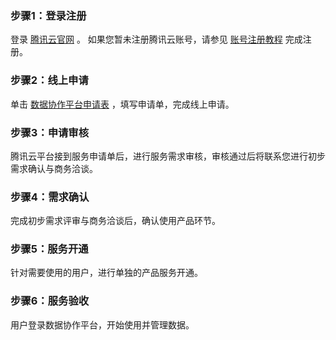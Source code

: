 ### 步骤1：登录注册

登录 [腾讯云官网](https://cloud.tencent.com/) 。
如果您暂未注册腾讯云账号，请参见 [账号注册教程](https://cloud.tencent.com/document/product/378/17985) 完成注册。

### 步骤2：线上申请

单击 [数据协作平台申请表](https://cloud.tencent.com/apply/p/fltbmdilywd) ，填写申请单，完成线上申请。

### 步骤3：申请审核

腾讯云平台接到服务申请单后，进行服务需求审核，审核通过后将联系您进行初步需求确认与商务洽谈。

### 步骤4：需求确认

完成初步需求评审与商务洽谈后，确认使用产品环节。

### 步骤5：服务开通

针对需要使用的用户，进行单独的产品服务开通。

### 步骤6：服务验收

用户登录数据协作平台，开始使用并管理数据。

